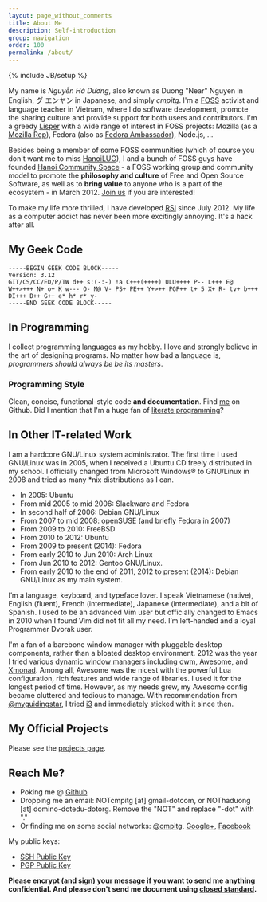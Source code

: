 ```yaml
---
layout: page_without_comments
title: About Me
description: Self-introduction
group: navigation
order: 100
permalink: /about/
---
```

{% include JB/setup %}

My name is *Nguyễn Hà Dương*, also known as Duong "Near" Nguyen in English, グ
エンヤン in Japanese, and simply *cmpitg*. I'm a
[FOSS](http://en.wikipedia.org/wiki/Free_and_Open_Source_Software) activist
and language teacher in Vietnam, where I do software development, promote the
sharing culture and provide support for both users and contributors. I'm a
greedy [Lisper](http://en.wikipedia.org/wiki/Lisp_%28programming_language%29)
with a wide range of interest in FOSS projects: Mozilla (as a
[Mozilla Rep](https://wiki.mozilla.org/User:Cmpitg)), Fedora (also as
[Fedora Ambassador](https://fedoraproject.org/wiki/User:Cmpitg)), Node.js, ...

Besides being a member of some FOSS communities (which of course you don't
want me to miss [HanoiLUG](http://lists.hanoilug.org/listinfo)), I and a bunch
of FOSS guys have founded
[Hanoi Community Space](http://khonggiancongdong.org) - a FOSS working group
and community model to promote the **philosophy and culture** of Free and Open
Source Software, as well as to **bring value** to anyone who is a part of the
ecosystem - in
March 2012. [Join us](https://groups.google.com/group/khonggian-congdong) if
you are interested!

To make my life more thrilled, I have developed
[RSI](http://en.wikipedia.org/wiki/Repetitive_strain_injury) since
July 2012. My life as a computer addict has never been more excitingly
annoying.  It's a hack after all.

## My Geek Code

```
-----BEGIN GEEK CODE BLOCK-----
Version: 3.12
GIT/CS/CC/ED/P/TW d++ s:(-:-) !a C+++(++++) ULU++++ P-- L+++ E@
W++>+++ N+ o+ K w--- O- M@ V- PS+ PE++ Y+>++ PGP++ t+ 5 X+ R- tv+ b+++
DI+++ D++ G++ e* h* r* y-
-----END GEEK CODE BLOCK-----
```

## In Programming

I collect programming languages as my hobby. I love and strongly believe in
the art of designing programs. No matter how bad a language is, *programmers
should always be be its masters*.

### Programming Style

Clean, concise, functional-style code **and documentation**.  Find
[me](https://github.com/cmpitg) on Github.  Did I mention that I'm a huge fan
of [literate programming](http://www.literateprogramming.com/)?

## In Other IT-related Work

I am a hardcore GNU/Linux system administrator. The first time I used
GNU/Linux was in 2005, when I received a Ubuntu CD freely distributed in my
school. I officially changed from Microsoft Windows® to GNU/Linux in 2008 and
tried as many \*nix distributions as I can.

- In 2005: Ubuntu
- From mid 2005 to mid 2006: Slackware and Fedora
- In second half of 2006: Debian GNU/Linux
- From 2007 to mid 2008: openSUSE (and briefly Fedora in 2007)
- From 2009 to 2010: FreeBSD
- From 2010 to 2012: Ubuntu
- From 2009 to present (2014): Fedora
- From early 2010 to Jun 2010: Arch Linux
- From Jun 2010 to 2012: Gentoo GNU/Linux.
- From early 2010 to the end of 2011, 2012 to present (2014): Debian GNU/Linux
  as my main system.

I’m a language, keyboard, and typeface lover. I speak Vietnamese (native),
English (fluent), French (intermediate), Japanese (intermediate), and a bit of
Spanish. I used to be an advanced Vim user but officially changed to Emacs in
2010 when I found Vim did not fit all my need. I’m left-handed and a loyal
Programmer Dvorak user.

I'm a fan of a barebone window manager with pluggable desktop components,
rather than a bloated desktop environment.  2012 was the year I tried various
[dynamic window managers](http://en.wikipedia.org/wiki/Dynamic_window_manager)
including [dwm](https://en.wikipedia.org/wiki/Dwm),
[Awesome](http://en.wikipedia.org/wiki/Awesome_(window_manager)), and
[Xmonad](https://en.wikipedia.org/wiki/Xmonad).  Among all, Awesome was the
nicest with the powerful Lua configuration, rich features and wide range of
libraries.  I used it for the longest period of time.  However, as my needs
grew, my Awesome config became cluttered and tedious to manage.  With
recommendation from [@myguidingstar](https://github.com/myguidingstar/), I
tried [i3](http://en.wikipedia.org/wiki/i3_(window_manager)) and immediately
sticked with it since then.

## My Official Projects

Please see the [projects page](/projects/).

## Reach Me?

- Poking me @ [Github](https://www.github.com/cmpitg)
- Dropping me an email: NOTcmpitg [at] gmail-dotcom, or NOThaduong [at]
  domino-dotedu-dotorg. Remove the "NOT" and replace "-dot" with "."
- Or finding me on some social networks:
  [@cmpitg](http://twitter.com/#!/cmpitg),
  [Google+](https://plus.google.com/#118060248339095886143/about),
  [Facebook](https://www.facebook.com/cmpitg)

My public keys:

* [SSH Public Key](/ssh.public.key.txt)
* [PGP Public Key](/public.key.txt)

**Please encrypt (and sign) your message if you want to send me anything
confidential.  And please don't send me document using
[closed standard](http://www.gnu.org/philosophy/no-word-attachments.html).**
